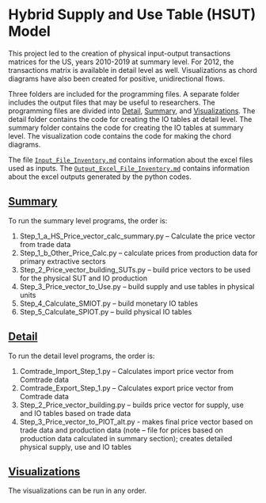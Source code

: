 # Hybrid Supply and Use Table (HSUT) Model

This project led to the creation of physical input-output transactions matrices for the US, years 2010-2019 at summary level. For 2012, the transactions matrix is available in detail level as well. Visualizations as chord diagrams have also been created for positive, unidirectional flows.

Three folders are included for the programming files. A separate folder includes the output files that may be useful to researchers. The programming files are divided into [Detail](Detail/), [Summary](Summary/), and [Visualizations](Visualizations/). The detail folder contains the code for creating the IO tables at detail level. The summary folder contains the code for creating the IO tables at summary level. The visualization code contains the code for making the chord diagrams.

The file [`Input_File_Inventory.md`](Input_File_Inventory.md) contains information about the excel files used as inputs. The [`Output_Excel_File_Inventory.md`](Output_Excel_File_Inventory.md) contains information about the excel outputs generated by the python codes.

## [Summary](Summary/)

To run the summary level programs, the order is:

1. Step_1_a_HS_Price_vector_calc_summary.py – Calculate the price vector from trade data
2. Step_1_b_Other_Price_Calc.py – calculate prices from production data for primary extractive sectors
3. Step_2_Price_vector_building_SUTs.py – build price vectors to be used for the physical SUT and IO production
4. Step_3_Price_vector_to_Use.py – build supply and use tables in physical units
5. Step_4_Calculate_SMIOT.py – build monetary IO tables
6. Step_5_Calculate_SPIOT.py – build physical IO tables

## [Detail](Detail/)

To run the detail level programs, the order is:

1. Comtrade_Import_Step_1.py – Calculates import price vector from Comtrade data
2. Comtrade_Export_Step_1.py – Calculates export price vector from Comtrade data
3. Step_2_Price_vector_building.py – builds price vector for supply, use and IO tables based on trade data
4. Step_3_Price_vector_to_PIOT_alt.py  - makes final price vector based on trade data and production data (note – file for prices based on production data calculated in summary section); creates detailed physical supply, use and IO tables

## [Visualizations](Visualizations/)

The visualizations can be run in any order.

